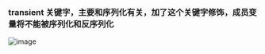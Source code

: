 ### transient 关键字，主要和序列化有关，加了这个关键字修饰，成员变量将不能被序列化和反序列化

![image](https://github.com/codingCavalier/Daily-snail/assets/26496772/683a6a7c-dadd-48e6-84d4-be54dd4386c2)
